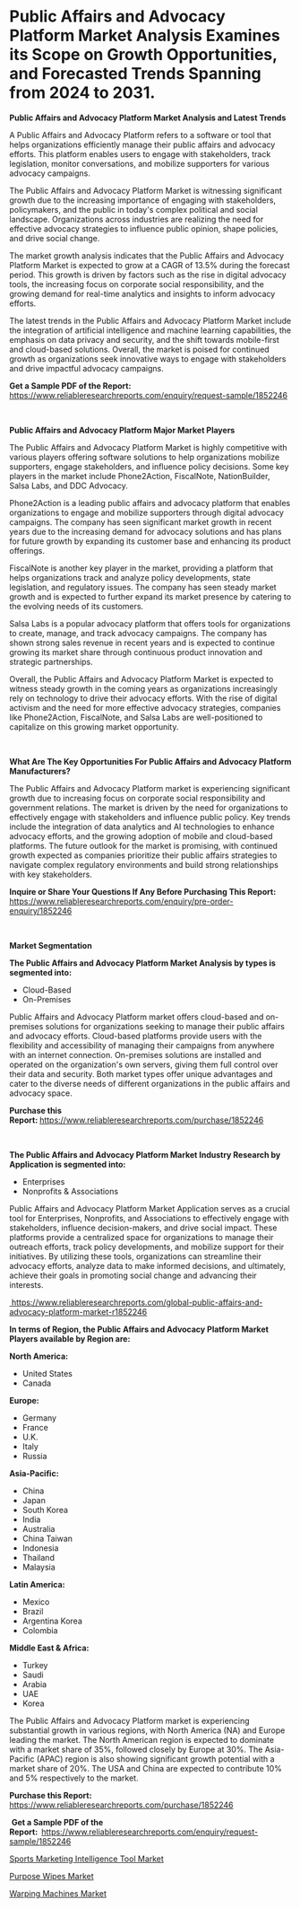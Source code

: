 <p><h1>Public Affairs and Advocacy Platform Market Analysis Examines its Scope on Growth Opportunities, and Forecasted Trends Spanning from 2024 to 2031.</h1></p><p><strong>Public Affairs and Advocacy Platform Market Analysis and Latest Trends</strong></p>
<p><p>A Public Affairs and Advocacy Platform refers to a software or tool that helps organizations efficiently manage their public affairs and advocacy efforts. This platform enables users to engage with stakeholders, track legislation, monitor conversations, and mobilize supporters for various advocacy campaigns.</p><p>The Public Affairs and Advocacy Platform Market is witnessing significant growth due to the increasing importance of engaging with stakeholders, policymakers, and the public in today's complex political and social landscape. Organizations across industries are realizing the need for effective advocacy strategies to influence public opinion, shape policies, and drive social change.</p><p>The market growth analysis indicates that the Public Affairs and Advocacy Platform Market is expected to grow at a CAGR of 13.5% during the forecast period. This growth is driven by factors such as the rise in digital advocacy tools, the increasing focus on corporate social responsibility, and the growing demand for real-time analytics and insights to inform advocacy efforts.</p><p>The latest trends in the Public Affairs and Advocacy Platform Market include the integration of artificial intelligence and machine learning capabilities, the emphasis on data privacy and security, and the shift towards mobile-first and cloud-based solutions. Overall, the market is poised for continued growth as organizations seek innovative ways to engage with stakeholders and drive impactful advocacy campaigns.</p></p>
<p><strong>Get a Sample PDF of the Report:&nbsp;</strong> <a href="https://www.reliableresearchreports.com/enquiry/request-sample/1852246">https://www.reliableresearchreports.com/enquiry/request-sample/1852246</a></p>
<p>&nbsp;</p>
<p><strong>Public Affairs and Advocacy Platform Major Market Players</strong></p>
<p><p>The Public Affairs and Advocacy Platform Market is highly competitive with various players offering software solutions to help organizations mobilize supporters, engage stakeholders, and influence policy decisions. Some key players in the market include Phone2Action, FiscalNote, NationBuilder, Salsa Labs, and DDC Advocacy.</p><p>Phone2Action is a leading public affairs and advocacy platform that enables organizations to engage and mobilize supporters through digital advocacy campaigns. The company has seen significant market growth in recent years due to the increasing demand for advocacy solutions and has plans for future growth by expanding its customer base and enhancing its product offerings.</p><p>FiscalNote is another key player in the market, providing a platform that helps organizations track and analyze policy developments, state legislation, and regulatory issues. The company has seen steady market growth and is expected to further expand its market presence by catering to the evolving needs of its customers.</p><p>Salsa Labs is a popular advocacy platform that offers tools for organizations to create, manage, and track advocacy campaigns. The company has shown strong sales revenue in recent years and is expected to continue growing its market share through continuous product innovation and strategic partnerships.</p><p>Overall, the Public Affairs and Advocacy Platform Market is expected to witness steady growth in the coming years as organizations increasingly rely on technology to drive their advocacy efforts. With the rise of digital activism and the need for more effective advocacy strategies, companies like Phone2Action, FiscalNote, and Salsa Labs are well-positioned to capitalize on this growing market opportunity.</p></p>
<p>&nbsp;</p>
<p><strong>What Are The Key Opportunities For Public Affairs and Advocacy Platform Manufacturers?</strong></p>
<p><p>The Public Affairs and Advocacy Platform market is experiencing significant growth due to increasing focus on corporate social responsibility and government relations. The market is driven by the need for organizations to effectively engage with stakeholders and influence public policy. Key trends include the integration of data analytics and AI technologies to enhance advocacy efforts, and the growing adoption of mobile and cloud-based platforms. The future outlook for the market is promising, with continued growth expected as companies prioritize their public affairs strategies to navigate complex regulatory environments and build strong relationships with key stakeholders.</p></p>
<p><strong>Inquire or Share Your Questions If Any Before Purchasing This Report:</strong> <a href="https://www.reliableresearchreports.com/enquiry/pre-order-enquiry/1852246">https://www.reliableresearchreports.com/enquiry/pre-order-enquiry/1852246</a></p>
<p>&nbsp;</p>
<p><strong>Market Segmentation</strong></p>
<p><strong>The Public Affairs and Advocacy Platform Market Analysis by types is segmented into:</strong></p>
<p><ul><li>Cloud-Based</li><li>On-Premises</li></ul></p>
<p><p>Public Affairs and Advocacy Platform market offers cloud-based and on-premises solutions for organizations seeking to manage their public affairs and advocacy efforts. Cloud-based platforms provide users with the flexibility and accessibility of managing their campaigns from anywhere with an internet connection. On-premises solutions are installed and operated on the organization's own servers, giving them full control over their data and security. Both market types offer unique advantages and cater to the diverse needs of different organizations in the public affairs and advocacy space.</p></p>
<p><strong>Purchase this Report:&nbsp;</strong><a href="https://www.reliableresearchreports.com/purchase/1852246">https://www.reliableresearchreports.com/purchase/1852246</a></p>
<p>&nbsp;</p>
<p><strong>The Public Affairs and Advocacy Platform Market Industry Research by Application is segmented into:</strong></p>
<p><ul><li>Enterprises</li><li>Nonprofits & Associations</li></ul></p>
<p><p>Public Affairs and Advocacy Platform Market Application serves as a crucial tool for Enterprises, Nonprofits, and Associations to effectively engage with stakeholders, influence decision-makers, and drive social impact. These platforms provide a centralized space for organizations to manage their outreach efforts, track policy developments, and mobilize support for their initiatives. By utilizing these tools, organizations can streamline their advocacy efforts, analyze data to make informed decisions, and ultimately, achieve their goals in promoting social change and advancing their interests.</p></p>
<p><a href="https://www.reliableresearchreports.com/global-public-affairs-and-advocacy-platform-market-r1852246">&nbsp;https://www.reliableresearchreports.com/global-public-affairs-and-advocacy-platform-market-r1852246</a></p>
<p><strong>In terms of Region, the Public Affairs and Advocacy Platform Market Players available by Region are:</strong></p>
<p>
    <p> <strong> North America: </strong>
        <ul>
            <li>United States</li>
            <li>Canada</li>
        </ul>
        </p> 
    <p> <strong> Europe: </strong>
        <ul>
            <li>Germany</li>
            <li>France</li>
            <li>U.K.</li>
            <li>Italy</li>
            <li>Russia</li>
        </ul>
        </p> 
    <p> <strong> Asia-Pacific: </strong>
        <ul>
            <li>China</li>
            <li>Japan</li>
            <li>South Korea</li>
            <li>India</li>
            <li>Australia</li>
            <li>China Taiwan</li>
            <li>Indonesia</li>
            <li>Thailand</li>
            <li>Malaysia</li>
        </ul>
        </p> 
    <p> <strong> Latin America: </strong>
        <ul>
            <li>Mexico</li>
            <li>Brazil</li>
            <li>Argentina Korea</li>
            <li>Colombia</li>
        </ul>
        </p> 
    <p> <strong> Middle East & Africa: </strong>
        <ul>
            <li>Turkey</li>
            <li>Saudi</li>
            <li>Arabia</li>
            <li>UAE</li>
            <li>Korea</li>
        </ul>
    </p>
    </p>
<p><p>The Public Affairs and Advocacy Platform market is experiencing substantial growth in various regions, with North America (NA) and Europe leading the market. The North American region is expected to dominate with a market share of 35%, followed closely by Europe at 30%. The Asia-Pacific (APAC) region is also showing significant growth potential with a market share of 20%. The USA and China are expected to contribute 10% and 5% respectively to the market.</p></p>
<p><strong>Purchase this Report: </strong><a href="https://www.reliableresearchreports.com/purchase/1852246">https://www.reliableresearchreports.com/purchase/1852246</a></p>
<p>&nbsp;<strong>Get a Sample PDF of the Report:&nbsp;&nbsp;</strong><a href="https://www.reliableresearchreports.com/enquiry/request-sample/1852246">https://www.reliableresearchreports.com/enquiry/request-sample/1852246</a></p>
<p><strong></strong></p>
<p><p><a href="https://github.com/RichRobinson5/Market-Research-Report-List-5/blob/main/sports-marketing-intelligence-tool-market.md">Sports Marketing Intelligence Tool Market</a></p><p><a href="https://www.linkedin.com/pulse/purpose-wipes-market-key-successful-business-strategy-forecast-ydtse?trackingId=dKmcTKI%2BP1b7R2xtspgMyQ%3D%3D">Purpose Wipes Market</a></p><p><a href="https://www.linkedin.com/pulse/warping-machines-market-analysis-sze-forecasted-period-from-kwwie?trackingId=WsL%2BEWKJVTnlNliVSgrtgQ%3D%3D">Warping Machines Market</a></p></p>
